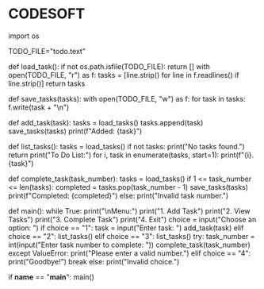 # CODESOFT

import os

TODO_FILE="todo.text"

def load_task():
 if not os.path.isfile(TODO_FILE):
        return []
    with open(TODO_FILE, "r") as f:
        tasks = [line.strip() for line in f.readlines() if line.strip()]
    return tasks

def save_tasks(tasks):
    with open(TODO_FILE, "w") as f:
        for task in tasks:
            f.write(task + "\n")

def add_task(task):
    tasks = load_tasks()
    tasks.append(task)
    save_tasks(tasks)
    print(f"Added: {task}")

def list_tasks():
    tasks = load_tasks()
    if not tasks:
        print("No tasks found.")
        return
    print("To Do List:")
    for i, task in enumerate(tasks, start=1):
        print(f"{i}. {task}")

def complete_task(task_number):
    tasks = load_tasks()
    if 1 <= task_number <= len(tasks):
        completed = tasks.pop(task_number - 1)
        save_tasks(tasks)
        print(f"Completed: {completed}")
    else:
        print("Invalid task number.")

def main():
    while True:
        print("\nMenu:")
        print("1. Add Task")
        print("2. View Tasks")
        print("3. Complete Task")
        print("4. Exit")
        choice = input("Choose an option: ")
        if choice == "1":
            task = input("Enter task: ")
            add_task(task)
        elif choice == "2":
            list_tasks()
        elif choice == "3":
            list_tasks()
            try:
                task_number = int(input("Enter task number to complete: "))
                complete_task(task_number)
            except ValueError:
                print("Please enter a valid number.")
        elif choice == "4":
            print("Goodbye!")
            break
        else:
            print("Invalid choice.")

if __name__ == "__main__":
    main()

